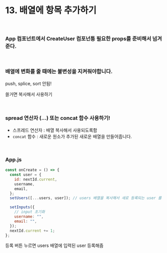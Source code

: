 # 13. 배열에 항목 추가하기

<br>

### App 컴포넌트에서 CreateUser 컴포넌틍 필요한 props를 준비해서 넘겨준다.

<br>

### 배열에 변화를 줄 때에는 불변성을 지켜줘야합니다.

push, splice, sort 안됨!

쓸거면 복사해서 사용하기

<br>

### spread 연산자 (…) 또는 concat 함수 사용하기!

- 스프레드 연산자 : 배열 복사해서 사용되도록함
- `concat` 함수 : 새로운 원소가 추가된 새로운 배열을 만들어줍니다.

<br>

### App.js

```jsx
const onCreate = () => {
  const user = {
    id: nextId.current,
    username,
    email,
  };
  setUsers([...users, user]); // users 배열을 복사해서 새로 등록되는 user 를 추가해줌

  setInputs({
    // input 초기화
    username: "",
    email: "",
  });
  nextId.current += 1;
};
```

등록 버튼 누르면 users 배열에 입력된 user 등록해줌
